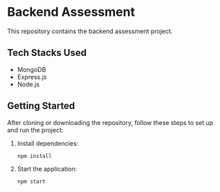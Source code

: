 # Backend Assessment

This repository contains the backend assessment project.

## Tech Stacks Used

- MongoDB
- Express.js
- Node.js

## Getting Started

After cloning or downloading the repository, follow these steps to set up and run the project:

1. Install dependencies:

   ```bash
   npm install
2. Start the application: 
   ```bash
   npm start
